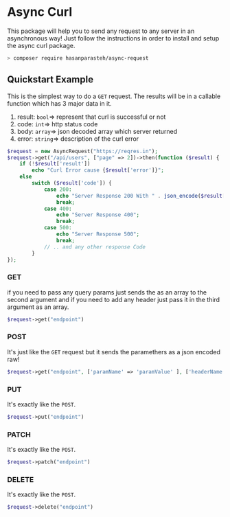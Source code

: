 # Async Curl

This package will help you to send any request to any server in an asynchronous way!
Just follow the instructions in order to install and setup the async curl package.

```bash
> composer require hasanparasteh/async-request
```

## Quickstart Example

This is the simplest way to do a `GET` request. The results will be in a callable function which has 3 major data in it.

1. result: `bool`=> represent that curl is successful or not
2. code: `int`=> http status code
3. body: `array`=> json decoded array which server returned
4. error: `string`=> description of the curl error

```php
$request = new AsyncRequest("https://reqres.in");
$request->get("/api/users", ["page" => 2])->then(function ($result) {
    if (!$result['result'])
        echo "Curl Error cause {$result['error']}";
    else
        switch ($result['code']) {
            case 200:
                echo "Server Response 200 With " . json_encode($result['body'], 128);
                break;
            case 400:
                echo "Server Response 400";
                break;
            case 500:
                echo "Server Response 500";
                break;
            // .. and any other response Code
        }
});
```

### GET

if you need to pass any query params just sends the as an array to the second argument and if you need to add any header
just pass it in the third argument as an array.

```php
$request->get("endpoint")
```

### POST

It's just like the `GET` request but it sends the paramethers as a json encoded raw!

```php
$request->get("endpoint", ['paramName' => 'paramValue' ], ['headerName'=>'headerValue']);
```

### PUT

It's exactly like the `POST`.

```php
$request->put("endpoint")
```

### PATCH

It's exactly like the `POST`.

```php
$request->patch("endpoint")
```

### DELETE

It's exactly like the `POST`.

```php
$request->delete("endpoint")
```



